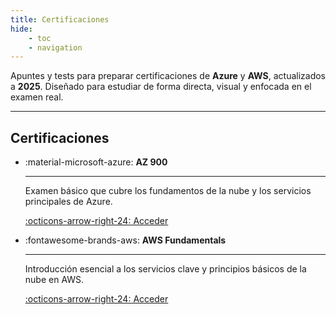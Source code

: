 ```yaml
---
title: Certificaciones
hide:
    - toc
    - navigation
---
```


Apuntes y tests para preparar certificaciones de **Azure** y **AWS**, actualizados a **2025**. Diseñado para estudiar de forma directa, visual y enfocada en el examen real.

---

## Certificaciones

<div class="cards row-auto" markdown>

- :material-microsoft-azure: __AZ 900__

    ---

    Examen básico que cubre los fundamentos de la nube y los servicios principales de Azure.

    [:octicons-arrow-right-24: Acceder](./az-900/index.md)

- :fontawesome-brands-aws: __AWS Fundamentals__

    ---

    Introducción esencial a los servicios clave y principios básicos de la nube en AWS.

    [:octicons-arrow-right-24: Acceder](./aws-fundamentals/index.md)

</div>
